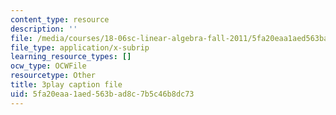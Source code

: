 ```yaml
---
content_type: resource
description: ''
file: /media/courses/18-06sc-linear-algebra-fall-2011/5fa20eaa1aed563bad8c7b5c46b8dc73_RWvi4Vx4CDc.vtt
file_type: application/x-subrip
learning_resource_types: []
ocw_type: OCWFile
resourcetype: Other
title: 3play caption file
uid: 5fa20eaa-1aed-563b-ad8c-7b5c46b8dc73
---
```

